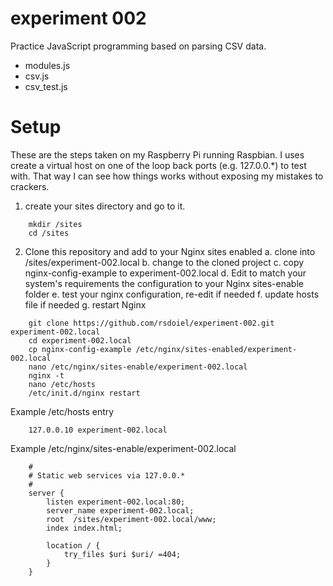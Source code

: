 
# experiment 002

Practice JavaScript programming based on parsing CSV data.

* modules.js
* csv.js
* csv_test.js

# Setup

These are the steps taken on my Raspberry Pi running Raspbian.
I uses create a virtual host on one of the loop back ports (e.g.
127.0.0.*) to test with. That way I can see how things works
without exposing my mistakes to crackers.

1. create your sites directory and go to it.

```shell
    mkdir /sites
    cd /sites
````

2. Clone this repository and add to your Nginx sites enabled
    a. clone into /sites/experiment-002.local
    b. change to the cloned project
    c. copy nginx-config-example to experiment-002.local
    d. Edit to match your system's requirements
    the configuration to your Nginx sites-enable folder
    e. test your nginx configuration, re-edit if needed
    f. update hosts file if needed
    g. restart Nginx

```shell
    git clone https://github.com/rsdoiel/experiment-002.git experiment-002.local
    cd experiment-002.local
    cp nginx-config-example /etc/nginx/sites-enabled/experiment-002.local
    nano /etc/nginx/sites-enable/experiment-002.local
    nginx -t
    nano /etc/hosts
    /etc/init.d/nginx restart
```

Example /etc/hosts entry

```
    127.0.0.10 experiment-002.local
```

Example /etc/nginx/sites-enable/experiment-002.local

```
    #
    # Static web services via 127.0.0.*
    #
    server {
        listen experiment-002.local:80;
        server_name experiment-002.local;
        root  /sites/experiment-002.local/www;
        index index.html;

        location / {
            try_files $uri $uri/ =404;
        }
    }
```
